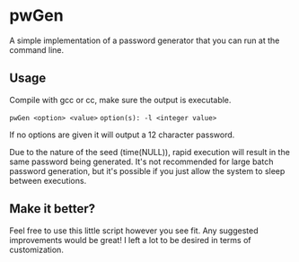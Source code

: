 # pwGen
A simple implementation of a password generator that you can run at the command line.

## Usage
Compile with gcc or cc, make sure the output is executable.

``pwGen <option> <value>``
``option(s): -l <integer value>``

If no options are given it will output a 12 character password. 

Due to the nature of the seed (time(NULL)), rapid execution will result in the same password being generated. It's not recommended for large batch password generation, but it's possible if you just allow the system to sleep between executions.

## Make it better? 

Feel free to use this little script however you see fit. Any suggested improvements would be great! I left a lot to be desired in terms of customization. 
